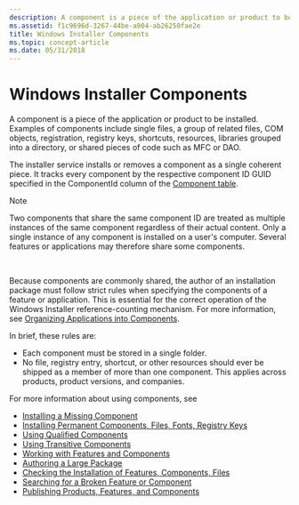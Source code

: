```yaml
---
description: A component is a piece of the application or product to be installed.
ms.assetid: f1c9696d-3267-44be-a904-ab26250fae2e
title: Windows Installer Components
ms.topic: concept-article
ms.date: 05/31/2018
---
```


# Windows Installer Components

A component is a piece of the application or product to be installed. Examples of components include single files, a group of related files, COM objects, registration, registry keys, shortcuts, resources, libraries grouped into a directory, or shared pieces of code such as MFC or DAO.

The installer service installs or removes a component as a single coherent piece. It tracks every component by the respective component ID GUID specified in the ComponentId column of the [Component table](component-table.md).

> [!Note]  
> Two components that share the same component ID are treated as multiple instances of the same component regardless of their actual content. Only a single instance of any component is installed on a user's computer. Several features or applications may therefore share some components.

 

Because components are commonly shared, the author of an installation package must follow strict rules when specifying the components of a feature or application. This is essential for the correct operation of the Windows Installer reference-counting mechanism. For more information, see [Organizing Applications into Components](organizing-applications-into-components.md).

In brief, these rules are:

-   Each component must be stored in a single folder.
-   No file, registry entry, shortcut, or other resources should ever be shipped as a member of more than one component. This applies across products, product versions, and companies.

For more information about using components, see

-   [Installing a Missing Component](installing-a-missing-component.md)
-   [Installing Permanent Components, Files, Fonts, Registry Keys](installing-permanent-components-files-fonts-registry-keys.md)
-   [Using Qualified Components](using-qualified-components.md)
-   [Using Transitive Components](using-transitive-components.md)
-   [Working with Features and Components](working-with-features-and-components.md)
-   [Authoring a Large Package](authoring-a-large-package.md)
-   [Checking the Installation of Features, Components, Files](checking-the-installation-of-features-components-files.md)
-   [Searching for a Broken Feature or Component](searching-for-a-broken-feature-or-component.md)
-   [Publishing Products, Features, and Components](publishing-products-features-and-components.md)

 

 




